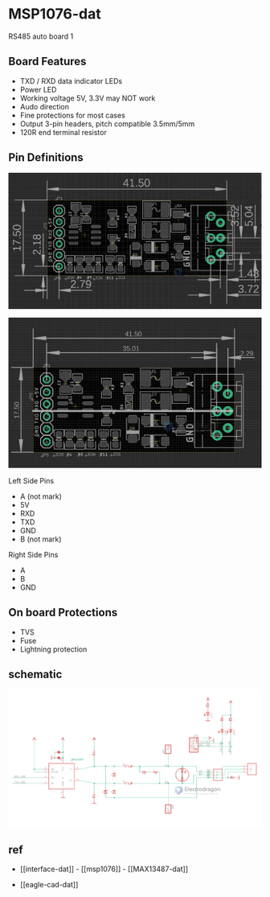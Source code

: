 
# MSP1076-dat

RS485 auto board 1 

## Board Features 

- TXD / RXD data indicator LEDs 
- Power LED
- Working voltage 5V, 3.3V may NOT work 
- Audo direction 
- Fine protections for most cases
- Output 3-pin headers, pitch compatible 3.5mm/5mm 
- 120R end terminal resistor 

## Pin Definitions 

![](2023-10-09-16-43-05.png)

![](2023-10-10-15-21-19.png)


Left Side Pins 
- A (not mark)
- 5V
- RXD
- TXD
- GND
- B (not mark)

Right Side Pins 
- A
- B
- GND

## On board Protections 

- TVS 
- Fuse 
- Lightning protection



## schematic 

![](2023-09-05-17-54-11.png)


## ref 

- [[interface-dat]] - [[msp1076]] - [[MAX13487-dat]]

- [[eagle-cad-dat]]